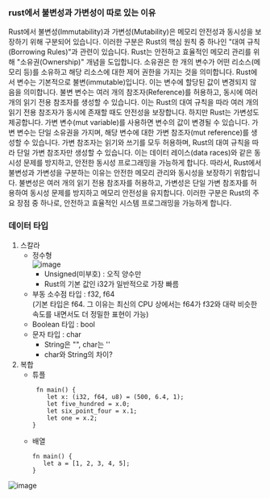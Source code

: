 ### rust에서 불변성과 가변성이 따로 있는 이유
Rust에서 불변성(Immutability)과 가변성(Mutability)은 메모리 안전성과 동시성을 보장하기 위해 구분되어 있습니다. 
이러한 구분은 Rust의 핵심 원칙 중 하나인 "대여 규칙(Borrowing Rules)"과 관련이 있습니다.
Rust는 안전하고 효율적인 메모리 관리를 위해 "소유권(Ownership)" 개념을 도입합니다. 
소유권은 한 개의 변수가 어떤 리소스(메모리 등)를 소유하고 해당 리소스에 대한 제어 권한을 가지는 것을 의미합니다. 
Rust에서 변수는 기본적으로 불변(immutable)입니다. 이는 변수에 할당된 값이 변경되지 않음을 의미합니다. 
불변 변수는 여러 개의 참조자(Reference)를 허용하고, 동시에 여러 개의 읽기 전용 참조자를 생성할 수 있습니다. 이는 Rust의 대여 규칙을 따라 여러 개의 읽기 전용 참조자가 동시에 존재할 때도 안전성을 보장합니다.
하지만 Rust는 가변성도 제공합니다. 가변 변수(mut variable)를 사용하면 변수의 값이 변경될 수 있습니다. 가변 변수는 단일 소유권을 가지며, 해당 변수에 대한 가변 참조자(mut reference)를 생성할 수 있습니다. 
가변 참조자는 읽기와 쓰기를 모두 허용하며, Rust의 대여 규칙을 따라 단일 가변 참조자만 생성할 수 있습니다. 이는 데이터 레이스(data races)와 같은 동시성 문제를 방지하고, 안전한 동시성 프로그래밍을 가능하게 합니다.
따라서, Rust에서 불변성과 가변성을 구분하는 이유는 안전한 메모리 관리와 동시성을 보장하기 위함입니다. 
불변성은 여러 개의 읽기 전용 참조자를 허용하고, 가변성은 단일 가변 참조자를 허용하여 동시성 문제를 방지하고 메모리 안전성을 유지합니다. 이러한 구분은 Rust의 주요 장점 중 하나로, 안전하고 효율적인 시스템 프로그래밍을 가능하게 합니다.

### 데이터 타입
1. 스칼라
   - 정수형    
     ![image](https://github.com/leehansori/Fasoo_BigData/assets/109563345/ea7f71af-e63d-4a98-8207-bf25efb152ee)    
     - Unsigned(미부호) : 오직 양수만
     - Rust의 기본 값인 i32가 일반적으로 가장 빠름
   - 부동 소수점 타입 : f32, f64    
     (기본 타입은 f64. 그 이유는 최신의 CPU 상에서는 f64가 f32와 대략 비슷한 속도를 내면서도 더 정밀한 표현이 가능)
   - Boolean 타입 : bool
   - 문자 타입 : char
     - String은 "", char는 ''
     - char와 String의 차이?
2. 복합
   - 튜플
     ```
      fn main() {
         let x: (i32, f64, u8) = (500, 6.4, 1);
         let five_hundred = x.0;
         let six_point_four = x.1;
         let one = x.2;
     }
     ```
   - 배열
     ```
     fn main() {
        let a = [1, 2, 3, 4, 5];
     }
     ```

![image](https://github.com/leehansori/Fasoo_BigData/assets/109563345/461fa1d9-b42a-4053-ae4d-fd4c85506f22)

